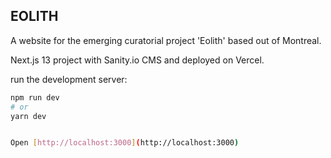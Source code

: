 ## EOLITH

A website for the emerging curatorial project 'Eolith' based out of Montreal.

Next.js 13 project with Sanity.io CMS and deployed on Vercel.

run the development server:

```bash
npm run dev
# or
yarn dev


Open [http://localhost:3000](http://localhost:3000)
```
